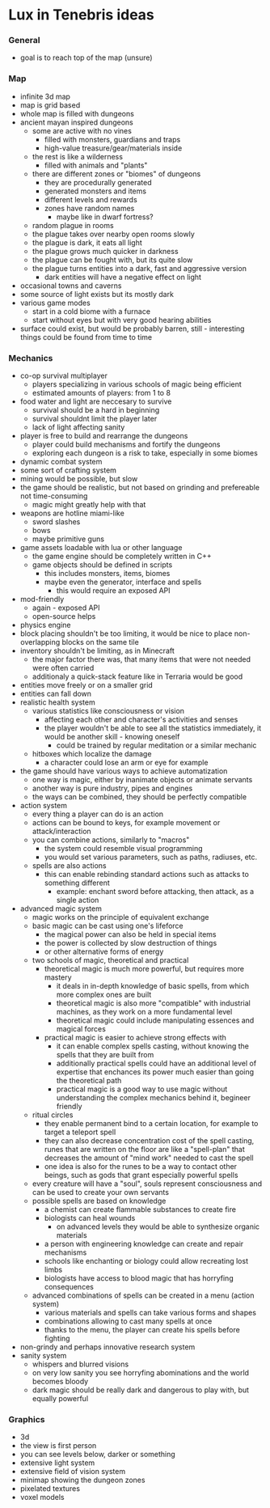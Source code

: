 # Lux in Tenebris ideas
### General
* goal is to reach top of the map (unsure)
### Map
* infinite 3d map
* map is grid based
* whole map is filled with dungeons
* ancient mayan inspired dungeons
    * some are active with no vines
        * filled with monsters, guardians and traps
        * high-value treasure/gear/materials inside
    * the rest is like a wilderness
        * filled with animals and "plants"
    * there are different zones or "biomes" of dungeons
        * they are procedurally generated
        * generated monsters and items
        * different levels and rewards
        * zones have random names
            * maybe like in dwarf fortress?
    * random plague in rooms
    * the plague takes over nearby open rooms slowly
    * the plague is dark, it eats all light
    * the plague grows much quicker in darkness
    * the plague can be fought with, but its quite slow
    * the plague turns entities into a dark, fast and aggressive version
        * dark entities will have a negative effect on light
* occasional towns and caverns
* some source of light exists but its mostly dark
* various game modes
    * start in a cold biome with a furnace
    * start without eyes but with very good hearing abilities
* surface could exist, but would be probably barren, still - interesting things could be
  found from time to time
### Mechanics
* co-op survival multiplayer
    * players specializing in various schools of magic being efficient
    * estimated amounts of players: from 1 to 8
* food water and light are neccesary to survive
    * survival should be a hard in beginning
    * survival shouldnt limit the player later
    * lack of light affecting sanity
* player is free to build and rearrange the dungeons
    * player could build mechanisms and fortify the dungeons
    * exploring each dungeon is a risk to take, especially in some biomes
* dynamic combat system
* some sort of crafting system
* mining would be possible, but slow
* the game should be realistic, but not based on grinding and prefereable not time-consuming
    * magic might greatly help with that
* weapons are hotline miami-like
    * sword slashes
    * bows
    * maybe primitive guns
* game assets loadable with lua or other language
    * the game engine should be completely written in C++
    * game objects should be defined in scripts
        * this includes monsters, items, biomes
        * maybe even the generator, interface and spells
            * this would require an exposed API
* mod-friendly
    * again - exposed API
    * open-source helps
* physics engine
* block placing shouldn't be too limiting, it would be nice to place non-overlapping blocks
  on the same tile
* inventory shouldn't be limiting, as in Minecraft
    * the major factor there was, that many items that were not needed were often carried
    * additionaly a quick-stack feature like in Terraria would be good
* entities move freely or on a smaller grid
* entities can fall down
* realistic health system
    * various statistics like consciousness or vision
        * affecting each other and character's activities and senses
        * the player wouldn't be able to see all the statistics immediately, it would be
          another skill - knowing oneself
            * could be trained by regular meditation or a similar mechanic
    * hitboxes which localize the damage
        * a character could lose an arm or eye for example
* the game should have various ways to achieve automatization
    * one way is magic, either by inanimate objects or animate servants
    * another way is pure industry, pipes and engines
    * the ways can be combined, they should be perfectly compatible
* action system
    * every thing a player can do is an action
    * actions can be bound to keys, for example movement or attack/interaction
    * you can combine actions, similarly to "macros"
        * the system could resemble visual programming
        * you would set various parameters, such as paths, radiuses, etc.
    * spells are also actions
        * this can enable rebinding standard actions such as attacks to something different
            * example: enchant sword before attacking, then attack, as a single action
* advanced magic system
    * magic works on the principle of equivalent exchange
    * basic magic can be cast using one's lifeforce
        * the magical power can also be held in special items
        * the power is collected by slow destruction of things
        * or other alternative forms of energy
    * two schools of magic, theoretical and practical
        * theoretical magic is much more powerful, but requires more mastery
            * it deals in in-depth knowledge of basic spells, from which more complex ones
              are built
            * theoretical magic is also more "compatible" with industrial machines, as
              they work on a more fundamental level
            * theoretical magic could include manipulating essences and magical forces
        * practical magic is easier to achieve strong effects with
            * it can enable complex spells casting, without knowing the spells that they
              are built from
            * additionally practical spells could have an additional level of expertise
              that enchances its power much easier than going the theoretical path
            * practical magic is a good way to use magic without understanding the complex
              mechanics behind it, begineer friendly
    * ritual circles
        * they enable permanent bind to a certain location, for example to target a teleport
          spell
        * they can also decrease concentration cost of the spell casting,
          runes that are written on the floor are like a "spell-plan" that decreases the
          amount of "mind work" needed to cast the spell
        * one idea is also for the runes to be a way to contact other beings, such as gods
          that grant especially powerful spells
    * every creature will have a "soul", souls represent consciousness and can be used
      to create your own servants
    * possible spells are based on knowledge
        * a chemist can create flammable substances to create fire
        * biologists can heal wounds
            * on advanced levels they would be able to synthesize organic materials
        * a person with engineering knowledge can create and repair mechanisms
        * schools like enchanting or biology could allow recreating lost limbs
        * biologists have access to blood magic that has horryfing consequences
    * advanced combinations of spells can be created in a menu (action system)
        * various materials and spells can take various forms and shapes
        * combinations allowing to cast many spells at once
        * thanks to the menu, the player can create his spells before fighting
* non-grindy and perhaps innovative research system
* sanity system
    * whispers and blurred visions
    * on very low sanity you see horryfing abominations and the world becomes bloody
    * dark magic should be really dark and dangerous to play with, but equally powerful
### Graphics
* 3d
* the view is first person
* you can see levels below, darker or something
* extensive light system
* extensive field of vision system
* minimap showing the dungeon zones
* pixelated textures
* voxel models
